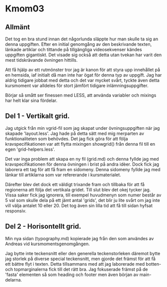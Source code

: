 Kmom03
===============================

Allmänt
--------

Det tog en bra stund innan det någorlunda släppte hur man skulle ta sig an denna
uppgiften. Efter en initial genomgång av den beskrivande texten, länkade artiklar
och tittande på tillgängliga videosekvenser kändes uppgiften gigantiskt. Det visade
sig också att detta utan tvekan har varit den mest tidskrävande övningen hittills.

Att få hjälp av ett rutmönster tror jag är kanon för att styra upp innehållet på
en hemsida, iaf initialt då man inte har ögat för denna typ av uppgift. Jag har
aldrig tidigare jobbat med detta och det var mycket svårt, tyckte även detta
kursmoment var alldeles för stort jämfört tidigare inlämningsuppgifter.

Börjar så smått ser finessen med LESS, att använda variabler och mixings har helt
klar sina fördelar.


Del 1 - Vertikalt grid.
-----------------------
Jag utgick från min vgrid-fil som jag skapat under övningsuppgiften när jag
skapade 'layout.less'. Jag hade på detta sätt med mig merparten av funktionaliteten
som behövdes. Det jag fick göra för att följa kravspecifikationen var att flytta
mixingen showgrid() från denna fil till en egen 'grid-helpers.less'.

Det var inga problem att skapa en ny fil (grid.md) och denna fyllde jag med
kravspecifikationen för denna övningen i brist på andra idèer. Dock fick jag
laborera ett tag för att få fram en sidomeny. Denna sidomeny fyllde jag med länkar
till  artiklarna som var refererande i kursmaterialet.

Därefter blev det dock ett väldigt trixande fram och tillbaka för att få regionerna
att följa det vertikala gridet. Till slut blev det okej tycker jag. Vissa saker
fick jag ignorera, till exempel huvudmenyn som numer består av 5 val som skulle
dela på ett jämt antal 'grids', det blir ju lite svårt om jag inte vill välja
antalet 10 eller 20. Det tog även sin lilla tid att få till sidan hyfsat
responsiv.


Del 2 - Horisontellt grid.
-----------------------
Min nya sidan (typography.md) kopierade jag från den som användes av Andreas vid
kursmomentsgenomgången.

Jag bytte inte teckensnitt eller den generella teckenstorleken däremot bytte jag
storlek på diverse special teckensnitt, men gjorde det främst för att få ett
bättre flyt i texten. Detta tillsammans med att jag laborerade med botten- och
topmarginalerna fick till det rätt bra. Jag fokuserade främst på de 'fasta'
elementen så som heading och footer men även början av main-delarna.

